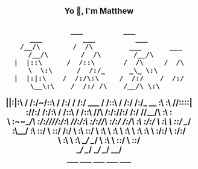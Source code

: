 <h2 align="center">Yo 👋, I'm Matthew</h2>

<h2 align="center">

      ___          ___                             ___          ___          ___     
     /__/\        /  /\         ___       ___     /__/\        /  /\        /__/\    
    |  |::\      /  /::\       /  /\     /  /\    \  \:\      /  /:/_      _\_ \:\   
    |  |:|:\    /  /:/\:\     /  /:/    /  /:/     \__\:\    /  /:/ /\    /__/\ \:\  
  __|__|:|\:\  /  /:/~/::\   /  /:/    /  /:/  ___ /  /::\  /  /:/ /:/_  _\_ \:\ \:\ 
 /__/::::| \:\/__/:/ /:/\:\ /  /::\   /  /::\ /__/\  /:/\:\/__/:/ /:/ /\/__/\ \:\ \:\
 \  \:\~~\__\/\  \:\/:/__\//__/:/\:\ /__/:/\:\\  \:\/:/__\/\  \:\/:/ /:/\  \:\ \:\/:/
  \  \:\       \  \::/     \__\/  \:\\__\/  \:\\  \::/      \  \::/ /:/  \  \:\ \::/ 
   \  \:\       \  \:\          \  \:\    \  \:\\  \:\       \  \:\/:/    \  \:\/:/  
    \  \:\       \  \:\          \__\/     \__\/ \  \:\       \  \::/      \  \::/   
     \__\/        \__\/                           \__\/        \__\/        \__\/    
      ___          ___                             ___          ___          ___      </h2>
